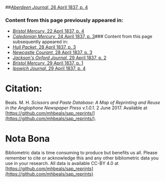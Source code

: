 ##[*Aberdeen Journal*, 26 April 1837, p. 4](https://mhbeals.github.io/sap_html/Aberdeen-Journal/Aberdeen-Journal-26-April-1837-p-4)

### Content from this page previously appeared in:
+ [*Bristol Mercury*, 22 April 1837, p. 4](https://mhbeals.github.io/sap_html/Bristol-Mercury/Bristol-Mercury-22-April-1837-p-4)
+ [*Caledonian Mercury*, 24 April 1837, p. 3](https://mhbeals.github.io/sap_html/Caledonian-Mercury/Caledonian-Mercury-24-April-1837-p-3)### Content from this page subsequently appeared in:
+ [*Hull Packet*, 28 April 1837, p. 3](https://mhbeals.github.io/sap_html/Hull-Packet/Hull-Packet-28-April-1837-p-3)
+ [*Newcastle Courant*, 28 April 1837, p. 3](https://mhbeals.github.io/sap_html/Newcastle-Courant/Newcastle-Courant-28-April-1837-p-3)
+ [*Jackson's Oxford Journal*, 29 April 1837, p. 2](https://mhbeals.github.io/sap_html/Jackson's-Oxford-Journal/Jackson's-Oxford-Journal-29-April-1837-p-2)
+ [*Bristol Mercury*, 29 April 1837, p. 1](https://mhbeals.github.io/sap_html/Bristol-Mercury/Bristol-Mercury-29-April-1837-p-1)
+ [*Ipswich Journal*, 29 April 1837, p. 4](https://mhbeals.github.io/sap_html/Ipswich-Journal/Ipswich-Journal-29-April-1837-p-4)
                    
# Citation: 

Beals. M. H. *Scissors and Paste Database: A Map of Reprinting and Reuse in the Anglophone Newspaper Press v.1.0.1.* 2 June 2017. Available at [https://github.com/mhbeals/sap_reprints/](https://github.com/mhbeals/sap_reprints/). 
                    
# Nota Bona

Bibliometric data is time consuming to produce but benefits us all. Please remember to cite or acknowledge this and any other bibliometric data you use in your research. All data is available CC-BY 4.0 at [https://github.com/mhbeals/sap_reprints](https://github.com/mhbeals/sap_reprints)